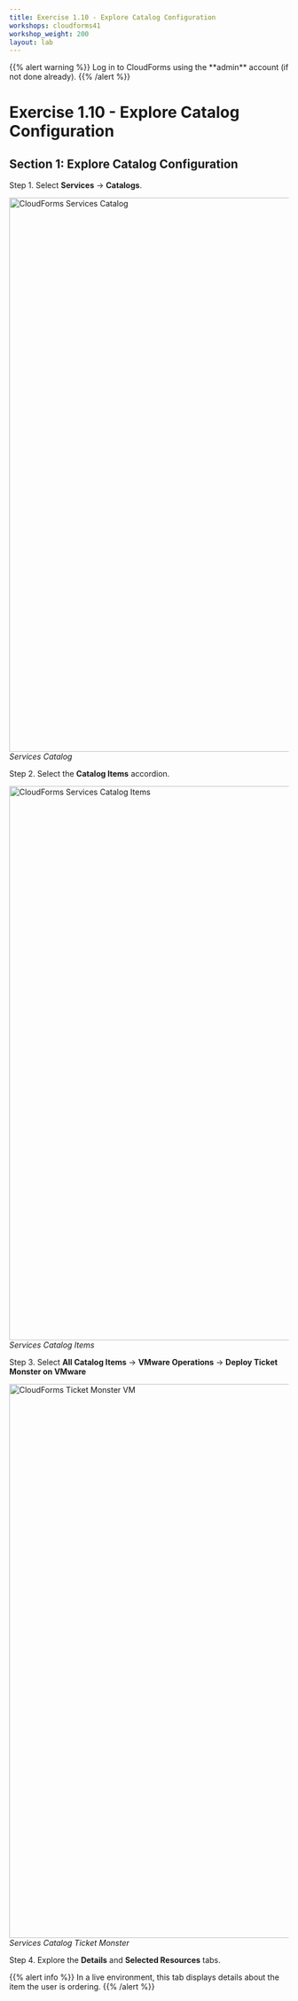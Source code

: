 ```yaml
---
title: Exercise 1.10 - Explore Catalog Configuration
workshops: cloudforms41
workshop_weight: 200
layout: lab
---
```



<p><p>{{% alert warning %}} Log in to CloudForms using the **admin** account (if not done already). {{% /alert %}}</p>

# Exercise 1.10 - Explore Catalog Configuration

## Section 1: Explore Catalog Configuration

Step 1. Select **Services** → **Catalogs**.

<img title="CloudForms Services Catalog" src="../images/cfme-services-catalogs.png" width="1000"/><br/>
*Services Catalog*

Step 2. Select the **Catalog Items** accordion.

<img title="CloudForms Services Catalog Items" src="../images/cfme-catalog-items.png" width="1000"/><br/>
*Services Catalog Items*

Step 3. Select **All Catalog Items** → **VMware Operations** → **Deploy Ticket Monster on VMware**

<img title="CloudForms Ticket Monster VM" src="../images/cfme-services-catalog-ticket-monster.png" width="1000"/><br/>
*Services Catalog Ticket Monster*

Step 4. Explore the **Details** and **Selected Resources** tabs.

<p>{{% alert info %}} In a live environment, this tab displays details about the item the user is ordering. {{% /alert %}}</p>
